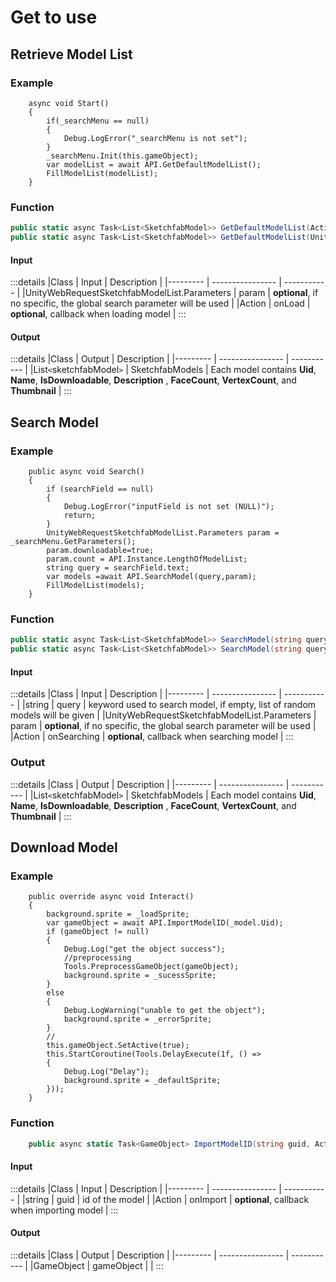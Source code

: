 # Get to use

## Retrieve Model List

### Example

```csharp{8}
    async void Start()
    {
        if(_searchMenu == null)
        {
            Debug.LogError("_searchMenu is not set");
        }
        _searchMenu.Init(this.gameObject);
        var modelList = await API.GetDefaultModelList();
        FillModelList(modelList);
    }
```
### Function 

```csharp
public static async Task<List<SketchfabModel>> GetDefaultModelList(Action OnLoading=null);
public static async Task<List<SketchfabModel>> GetDefaultModelList(UnityWebRequestSketchfabModelList.Parameters param, Action OnLoading = null);
```

#### Input

:::details
|Class                                        | Input            | Description              |
|---------                                    | ---------------- | -----------              |
|UnityWebRequestSketchfabModelList.Parameters | param      | **optional**, if no specific, the global search parameter will be used |
|Action                                       | onLoad           | **optional**, callback when loading model |
:::

#### Output

:::details
|Class                    | Output           | Description              |
|---------                | ---------------- | -----------              |
|List`<`sketchfabModel`>` | SketchfabModels  | Each model contains **Uid**, **Name**, **IsDownloadable**, **Description** , **FaceCount**, **VertexCount**, and **Thumbnail** |
:::


## Search Model

### Example

```csharp{12}
    public async void Search()
    {
        if (searchField == null)
        {
            Debug.LogError("inputField is not set (NULL)");
            return;
        }
        UnityWebRequestSketchfabModelList.Parameters param = _searchMenu.GetParameters();
        param.downloadable=true;
        param.count = API.Instance.LengthOfModelList;
        string query = searchField.text;
        var models =await API.SearchModel(query,param);
        FillModelList(models);
    }
```
### Function 

```csharp
public static async Task<List<SketchfabModel>> SearchModel(string query,Action OnSearching=null);
public static async Task<List<SketchfabModel>> SearchModel(string query, UnityWebRequestSketchfabModelList.Parameters param, Action OnSearching = null);
```

#### Input

:::details
|Class                                        | Input            | Description              |
|---------                                    | ---------------- | -----------              |
|string                                       | query           | keyword used to search model, if empty, list of random models will be given |
|UnityWebRequestSketchfabModelList.Parameters | param            | **optional**, if no specific, the global search parameter will be used |
|Action                                       | onSearching      | **optional**, callback when searching model |
:::

### Output

:::details
|Class                                        | Output            | Description              |
|---------                                    | ---------------- | -----------              |
|List`<`sketchfabModel`>`                     | SketchfabModels  | Each model contains **Uid**, **Name**, **IsDownloadable**, **Description** , **FaceCount**, **VertexCount**, and **Thumbnail** |
:::



## Download Model

### Example

```csharp{4}
    public override async void Interact()
    {
        background.sprite = _loadSprite;
        var gameObject = await API.ImportModelID(_model.Uid);
        if (gameObject != null)
        {
            Debug.Log("get the object success");
            //preprocessing
            Tools.PreprocessGameObject(gameObject);
            background.sprite = _sucessSprite;
        }
        else
        {
            Debug.LogWarning("unable to get the object");
            background.sprite = _errorSprite;
        }
        //
        this.gameObject.SetActive(true);
        this.StartCoroutine(Tools.DelayExecute(1f, () =>
        {
            Debug.Log("Delay");
            background.sprite = _defaultSprite;
        }));
    }
```
### Function

``` csharp
    public async static Task<GameObject> ImportModelID(string guid, Action OnImporting =null);
```
#### Input

:::details
|Class                                        | Input            | Description              |
|---------                                    | ---------------- | -----------              |
|string                                       | guid             | id of the model          |
|Action                                       | onImport         | **optional**, callback when importing model |
:::

#### Output

:::details
|Class                                        | Output            | Description              |
|---------                                    | ----------------  | -----------              |
|GameObject                                   | gameObject        |                          |
:::
